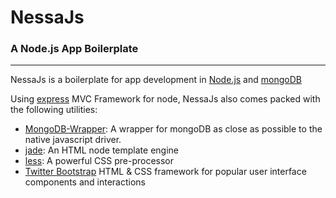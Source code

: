 # NessaJs
### A Node.js App Boilerplate
---

NessaJs is a boilerplate for app development in [Node.js](http://nodejs.org/) and [mongoDB](http://www.mongodb.org/) 

Using [express](http://expressjs.com/) MVC Framework for node, NessaJs also comes packed with the following utilities:

*	[MongoDB-Wrapper](https://github.com/idottv/node-mongodb-wrapper): A wrapper for mongoDB as close as possible to the native javascript driver.
*	[jade](http://jade-lang.com/): An HTML node template engine
*	[less](http://lesscss.org/): A powerful CSS pre-processor 
*	[Twitter Bootstrap](http://twitter.github.com/bootstrap/) HTML &amp; CSS framework for popular user interface components and interactions
